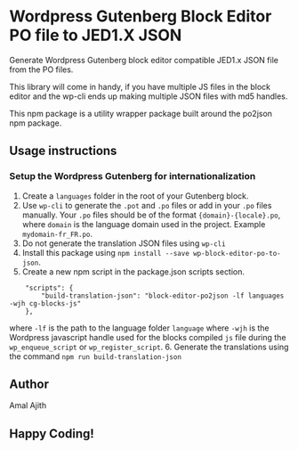 # Wordpress Gutenberg Block Editor PO file to JED1.X JSON

Generate Wordpress Gutenberg block editor compatible JED1.x JSON 
file from the PO files. 

This library will come in handy, if you have multiple JS files
in the block editor and the wp-cli ends up making multiple JSON
files with md5 handles.

This npm package is a utility wrapper package built around
the po2json npm package. 

## Usage instructions

### Setup the Wordpress Gutenberg for internationalization
1. Create a `languages` folder in the root of your Gutenberg block. 
2. Use `wp-cli` to generate the `.pot` and `.po` files or add in your `.po` files manually. Your `.po` files should be of the format `{domain}-{locale}.po`, where `domain` is the language domain used in the project. Example `mydomain-fr_FR.po`.
3. Do not generate the translation JSON files using `wp-cli`
4. Install this package using `npm install --save wp-block-editor-po-to-json`.
5. Create a new npm script in the package.json scripts section.
```aidl
    "scripts": {
        "build-translation-json": "block-editor-po2json -lf languages -wjh cg-blocks-js"
    },
```
where `-lf` is the path to the language folder `language`
where `-wjh` is the Wordpress javascript handle used for the blocks compiled `js` file during the `wp_enqueue_script` or `wp_register_script`.
6. Generate the translations using the command `npm run build-translation-json`


## Author
Amal Ajith

## Happy Coding!
